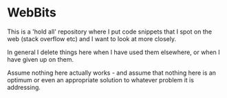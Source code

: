 # WebBits

This is a 'hold all' repository where I put code snippets that I spot on the web (stack overflow etc) and I want to look at more closely.

In general I delete things here when I have used them elsewhere, or when I have given up on them.

Assume nothing here actually works - and assume that nothing here is an optimum or even an appropriate solution to whatever problem it is addressing.
